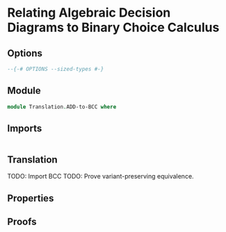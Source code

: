 # Relating Algebraic Decision Diagrams to Binary Choice Calculus

## Options

```agda
--{-# OPTIONS --sized-types #-}
```

## Module

```agda
module Translation.ADD-to-BCC where
```

## Imports

```agda

```

## Translation

TODO: Import BCC
TODO: Prove variant-preserving equivalence.

## Properties

## Proofs
